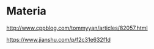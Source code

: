 # Materia
http://www.cppblog.com/tommyyan/articles/82057.html

https://www.jianshu.com/p/f2c31e632f1d

# 
